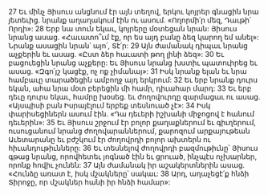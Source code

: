 27 Եւ մինչ Յիսուս անցնում էր այն տեղով, երկու կոյրեր գնացին նրա յետեւից. նրանք աղաղակում էին ու ասում. «Ողորմի՛ր մեզ, Դաւթի՛ Որդի»: 28 Երբ նա տուն եկաւ, կոյրերը մօտեցան նրան: Յիսուս նրանց ասաց. «Հաւատո՞ւմ էք, որ ես այդ բանը ձեզ կարող եմ անել»: Նրանք ասացին նրան՝ այո՛, Տէ՛ր: 29 Այն ժամանակ դիպաւ նրանց աչքերին եւ ասաց. «Ըստ ձեր հաւատի թող լինի ձեզ»: 30 Եւ բացուեցին նրանց աչքերը: Եւ Յիսուս նրանց խստիւ պատուիրեց եւ ասաց. «Զգո՛յշ կացէք, ոչ ոք չիմանայ»: 31 Իսկ նրանք ելան եւ նրա համբաւը տարածեցին ամբողջ այդ երկրում:
32 Եւ երբ նրանք դուրս եկան, ահա նրա մօտ բերեցին մի համր, դիւահար մարդ: 33 Եւ երբ դեւը դուրս եկաւ, համրը խօսեց. եւ ժողովուրդը զարմացաւ ու ասաց. «Այսպիսի բան Իսրայէլում երբեք տեսնուած չէ»: 34 Իսկ փարիսեցիներն ասում էին. «Դա դեւերի իշխանի միջոցով է հանում դեւերին»:
35 Եւ Յիսուս շրջում էր բոլոր քաղաքներում եւ գիւղերում, ուսուցանում նրանց ժողովարաններում, քարոզում արքայութեան Աւետարանը եւ բժշկում էր ժողովրդի բոլոր ախտերն ու հիւանդութիւնները: 36 Եւ տեսնելով ժողովրդի բազմութիւնը՝ Յիսուս գթաց նրանց, որովհետեւ յոգնած էին եւ ցրուած, ինչպէս ոչխարներ, որոնք հովիւ չունեն: 37 Այն ժամանակ իր աշակերտներին ասաց. «Հունձը առատ է, իսկ մշակները՝ սակաւ: 38 Արդ, աղաչեցէ՛ք հնձի Տիրոջը, որ մշակներ հանի իր հնձի համար»:
